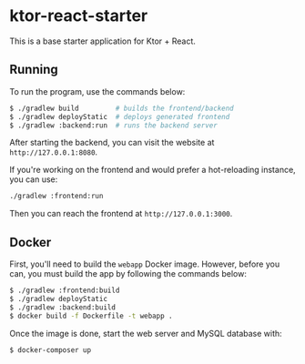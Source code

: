# ktor-react-starter

This is a base starter application for Ktor + React.

## Running

To run the program, use the commands below:

```bash
$ ./gradlew build         # builds the frontend/backend
$ ./gradlew deployStatic  # deploys generated frontend
$ ./gradlew :backend:run  # runs the backend server
```

After starting the backend, you can visit the website at `http://127.0.0.1:8080`.

If you're working on the frontend and would prefer a hot-reloading instance, you can use:

```bash
./gradlew :frontend:run
```

Then you can reach the frontend at `http://127.0.0.1:3000`.

## Docker

First, you'll need to build the `webapp` Docker image. However, before you can, you must build the app by following
the commands below:

```bash
$ ./gradlew :frontend:build
$ ./gradlew deployStatic
$ ./gradlew :backend:build
$ docker build -f Dockerfile -t webapp .
```

Once the image is done, start the web server and MySQL database with:

```bash
$ docker-composer up
```
